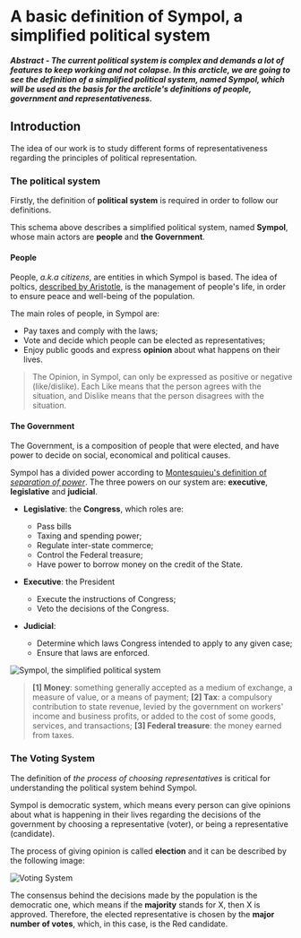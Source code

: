 # A basic definition of Sympol, a simplified political system

***Abstract - The current political system is complex and demands a lot of features to keep working and not colapse. In this arcticle, we are going to see the definition of a simplified political system, named Sympol, which will be used as the basis for the arcticle's definitions of people, government and representativeness.***

## Introduction

The idea of our work is to study different forms of representativeness regarding the principles of political representation.

### The political system

Firstly, the definition of **political system** is required in order to follow our definitions.

This schema above describes a simplified political system, named **Sympol**, whose main actors are **people** and **the Government**.

#### People
People, *a.k.a citizens*, are entities in which Sympol is based. The idea of poltics, [described by Aristotle](http://www.iep.utm.edu/aris-pol/), is the management of people's life, in order to ensure peace and well-being of the population.

The main roles of people, in Sympol are:
- Pay taxes and comply with the laws;
- Vote and decide which people can be elected as representatives;
- Enjoy public goods and express **opinion** about what happens on their lives.

> The Opinion, in Sympol, can only be expressed as positive or negative (like/dislike). Each Like means that the person agrees with the situation, and Dislike means that the person disagrees with the situation.

#### The Government
The Government, is a composition of people that were elected, and have power to decide on social, economical and political causes.

Sympol has a divided power according to [Montesquieu's definition of *separation of power*](http://oll.libertyfund.org/titles/montesquieu-complete-works-vol-1-the-spirit-of-laws#lf0171-01_label_786). The three powers on our system are: **executive**, **legislative** and **judicial**.


- **Legislative**: the **Congress**, which roles are:

    - Pass bills
    - Taxing and spending power;
    - Regulate inter-state commerce;
    - Control the Federal treasure;
    - Have power to borrow money on the credit of the State.

- **Executive**: the President

    - Execute the instructions of Congress;
    - Veto the decisions of the Congress.

- **Judicial**:

    - Determine which laws Congress intended to apply to any given case;
    - Ensure that laws are enforced.
    

![Sympol, the simplified political system](https://github.com/victorgcramos/tcc-unb/blob/master/images/political-system-diagram-definition.png)

>  **[1] Money**: something generally accepted as a medium of exchange, a measure of value, or a means of payment; **[2] Tax**: a compulsory contribution to state revenue, levied by the government on workers' income and business profits, or added to the cost of some goods, services, and transactions; **[3] Federal treasure**: the money earned from taxes.

### The Voting System

The definition of *the process of choosing representatives* is critical for understanding the political system behind Sympol.

Sympol is democratic system, which means every person can give opinions about what is happening in their lives regarding the decisions of the government by choosing a representative (voter), or being a representative (candidate).

The process of giving opinion is called **election** and it can be described by the following image:

![Voting System](https://github.com/victorgcramos/tcc-unb/blob/master/images/voting-system.png)


The consensus behind the decisions made by the population is the democratic one, which means if the **majority** stands for X, then X is approved. Therefore, the elected representative is chosen by the **major number of votes**, which, in this case, is the Red candidate.

<!-- 
Let's take this quote as the starting point of this work:
> People do not feel represented -->



